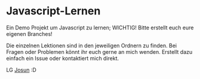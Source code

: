 # Javascript-Lernen

Ein Demo Projekt um Javascript zu lernen; WICHTIG! Bitte erstellt euch eure eigenen Branches!

Die einzelnen Lektionen sind in den jeweiligen Ordnern zu finden. Bei Fragen oder Problemen könnt ihr euch gerne an mich wenden. Erstellt dazu einfach ein Issue oder kontaktiert mich direkt.

LG [Josun](https://github.com/josunlp) :D
